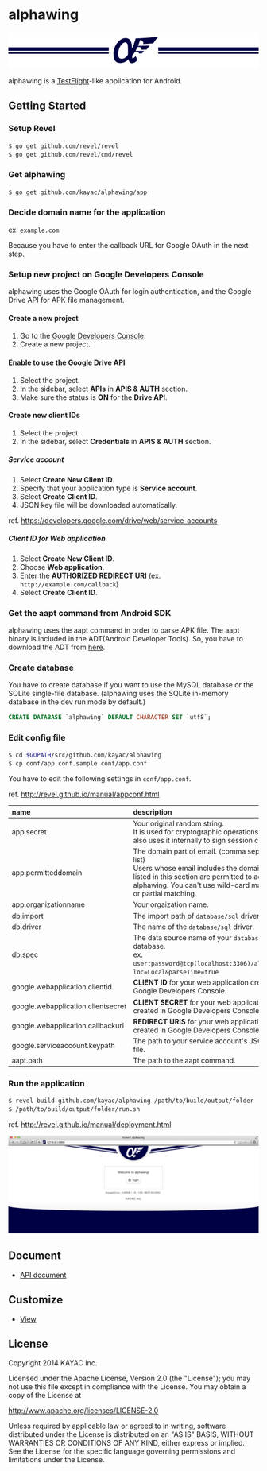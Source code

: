 alphawing
=========

![keyvisual](docs/img/keyvisual.jpg)

alphawing is a [TestFlight](https://www.testflightapp.com/)-like application for Android.

## Getting Started

### Setup Revel

``` sh
$ go get github.com/revel/revel
$ go get github.com/revel/cmd/revel
```

### Get alphawing

``` sh
$ go get github.com/kayac/alphawing/app
```

### Decide domain name for the application

ex. `example.com`

Because you have to enter the callback URL for Google OAuth in the next step.

### Setup new project on Google Developers Console

alphawing uses the Google OAuth for login authentication, and the Google Drive API for APK file management.

#### Create a new project 

1. Go to the [Google Developers Console](https://console.developers.google.com).
2. Create a new project.

#### Enable to use the Google Drive API

1. Select the project.
2. In the sidebar, select **APIs** in **APIS & AUTH** section.
3. Make sure the status is **ON** for the **Drive API**.

#### Create new client IDs

1. Select the project.
2. In the sidebar, select **Credentials** in **APIS & AUTH** section.

##### Service account

1. Select **Create New Client ID**.
2. Specify that your application type is **Service account**.
3. Select **Create Client ID**.
4. JSON key file will be downloaded automatically.

ref. https://developers.google.com/drive/web/service-accounts

##### Client ID for Web application

1. Select **Create New Client ID**.
2. Choose **Web application**.
3. Enter the **AUTHORIZED REDIRECT URI** (ex. `http://example.com/callback`)
4. Select **Create Client ID**.

### Get the aapt command from Android SDK

alphawing uses the aapt command in order to parse APK file.
The aapt binary is included in the ADT(Android Developer Tools).
So, you have to download the ADT from [here](http://developer.android.com/sdk/index.html).

### Create database

You have to create database if you want to use the MySQL database or the SQLite single-file database.
(alphawing uses the SQLite in-memory database in the dev run mode by default.)

``` sql
CREATE DATABASE `alphawing` DEFAULT CHARACTER SET `utf8`;
```

### Edit config file

``` sh
$ cd $GOPATH/src/github.com/kayac/alphawing
$ cp conf/app.conf.sample conf/app.conf
```

You have to edit the following settings in `conf/app.conf`.

ref. http://revel.github.io/manual/appconf.html

|name|description|
|:---|:---|
|app.secret|Your original random string.<br />It is used for cryptographic operations. Revel also uses it internally to sign session cookies.|
|app.permitteddomain|The domain part of email. (comma separated list)<br />Users whose email includes the domain part listed in this section are permitted to access alphawing. You can't use wild-card matching or partial matching.|
|app.organizationname|Your orgaization name.|
|db.import|The import path of `database/sql` driver you use.|
|db.driver|The name of the `database/sql` driver.|
|db.spec|The data source name of your `database/sql` database.<br />ex. `user:password@tcp(localhost:3306)/alphawing?loc=Local&parseTime=true`|
|google.webapplication.clientid|**CLIENT ID** for your web application created in Google Developers Console.|
|google.webapplication.clientsecret|**CLIENT SECRET** for your web application created in Google Developers Console.|
|google.webapplication.callbackurl|**REDIRECT URIS** for your web application created in Google Developers Console.|
|google.serviceaccount.keypath|The path to your service account's JSON key file.|
|aapt.path|The path to the aapt command.|

### Run the application

``` sh
$ revel build github.com/kayac/alphawing /path/to/build/output/folder
$ /path/to/build/output/folder/run.sh
```

ref. http://revel.github.io/manual/deployment.html

![ss-login](docs/img/ss-login.jpg)

## Document

* [API document](docs/api.md)

## Customize

* [View](docs/view_customize.md)

## License

Copyright 2014 KAYAC Inc.

Licensed under the Apache License, Version 2.0 (the "License"); you may not use this file except in compliance with the License.
You may obtain a copy of the License at

http://www.apache.org/licenses/LICENSE-2.0

Unless required by applicable law or agreed to in writing, software distributed under the License is distributed on an "AS IS" BASIS, WITHOUT WARRANTIES OR CONDITIONS OF ANY KIND, either express or implied.
See the License for the specific language governing permissions and limitations under the License.
